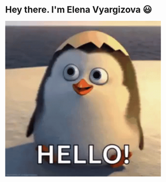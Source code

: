# Hey there. I'm Elena Vyargizova :smiley:
![Header](https://github.com/VyargizovaEG/VyargizovaEG/blob/main/asserts/0001.gif)


